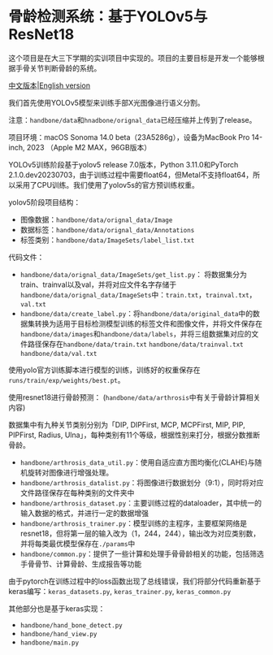 # 骨龄检测系统：基于YOLOv5与ResNet18

这个项目是在大三下学期的实训项目中实现的。项目的主要目标是开发一个能够根据手骨关节判断骨龄的系统。

[中文版本](#README.md)|[English version](#README.en.md)

我们首先使用YOLOv5模型来训练手部X光图像进行语义分割。

注意：`handbone/data`和`hnadbone/orignal_data`已经压缩并上传到了release。

项目环境：macOS Sonoma 14.0 beta（23A5286g），设备为MacBook Pro 14-inch, 2023 （Apple M2 MAX，96GB版本）

YOLOv5训练阶段基于yolov5 release 7.0版本，Python 3.11.0和PyTorch 2.1.0.dev20230703，由于训练过程中需要float64，但Metal不支持float64，所以采用了CPU训练。我们使用了yolov5s的官方预训练权重。

yolov5阶段项目结构： 
- 图像数据：`handbone/data/orignal_data/Image`
- 数据标签：`handbone/data/orignal_data/Annotations`
- 标签类别：`handbone/data/ImageSets/label_list.txt`

代码文件： 
- `handbone/data/orignal_data/ImageSets/get_list.py`： 将数据集分为train、trainval以及val，并将对应文件名字存储于`handbone/data/orignal_data/ImageSets`中：`train.txt`，`trainval.txt`，`val.txt`
- `handbone/data/create_label.py`：将`handbone/data/original_data`中的数据集转换为适用于目标检测模型训练的标签文件和图像文件，并将文件保存在`handbone/data/images`和`handbone/data/labels`，并将三组数据集对应的文件路径保存在`handbone/data/train.txt` `handbone/data/trainval.txt` `handbone/data/val.txt`

使用yolo官方训练脚本进行模型的训练，训练好的权重保存在`runs/train/exp/weights/best.pt`。

使用resnet18进行骨龄预测：
(`handbone/data/arthrosis`中有关于骨龄计算相关内容)

数据集中有九种关节类别分别为「DIP, DIPFirst, MCP, MCPFirst, MIP, PIP, PIPFirst, Radius, Ulna」，每种类别有11个等级，根据性别来打分，根据分数推断骨龄。

- `handbone/arthrosis_data_util.py`：使用自适应直方图均衡化(CLAHE)与随机旋转对图像进行增强处理。
- `handbone/arthrosis_datalist.py`：将图像进行数据划分（9:1），同时将对应文件路径保存在每种类别的文件夹中
- `handbone/arthrosis_dataset.py`：主要训练过程的dataloader，其中统一的输入数据的格式，并进行一定的数据增强
- `handbone/arthrosis_trainer.py`：模型训练的主程序，主要框架网络是resnet18，但将第一层的输入改为（1，244，244），输出改为对应类别数，并将每类最优模型保存在`./params`中
- `handbone/common.py`：提供了一些计算和处理手骨骨龄相关的功能，包括筛选手骨骨节、计算骨龄、生成报告等功能

由于pytorch在训练过程中的loss函数出现了总线错误，我们将部分代码重新基于keras编写：`keras_datasets.py`, `keras_trainer.py`, `keras_common.py`

其他部分也是基于keras实现：
- `handbone/hand_bone_detect.py`
- `handbone/hand_view.py`
- `handbone/main.py`
